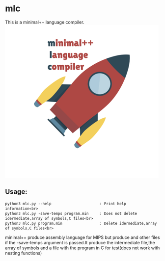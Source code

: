 # mlc
This is a minimal++ language compiler.  
<img src="/images/logo.png" width="500" height="500">  
## Usage:
```
python3 mlc.py --help                      : Print help information<br>
python3 mlc.py -save-temps program.min     : Does not delete idermediate,array of symbols,C files<br>
python3 mlc.py program.min                 : Delete idermediate,array of symbols,C files<br>
```

minimal++ produce assembly language for MIPS but produce and other files<br>
if the -save-temps argument is passed.It produce the intermediate file,the<br>
array of symbols and a file with the program in C for test(does not work with<br>
nesting functions)<br>
